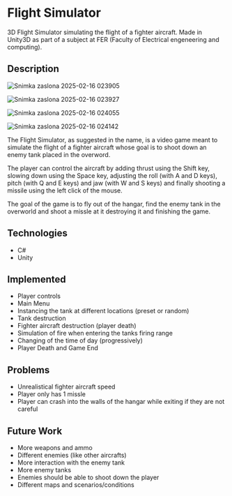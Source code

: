 # Flight Simulator
3D Flight Simulator simulating the flight of a fighter aircraft. Made in Unity3D as part of a subject at FER (Faculty of Electrical engeneering and computing).


## Description

![Snimka zaslona 2025-02-16 023905](https://github.com/user-attachments/assets/6420ff74-dff0-481a-8b17-e285ddc1caae)

![Snimka zaslona 2025-02-16 023927](https://github.com/user-attachments/assets/83861b15-b4bc-40b1-b213-626b18bbdedf)

![Snimka zaslona 2025-02-16 024055](https://github.com/user-attachments/assets/4d55ea47-a762-40b0-bbdf-64a8a7dc8f39)

![Snimka zaslona 2025-02-16 024142](https://github.com/user-attachments/assets/5d4cc4b7-9a97-4889-bebe-745e82d19561)


The Flight Simulator, as suggested in the name, is a video game meant to simulate the flight of a fighter aircraft whose goal is to shoot down an enemy tank placed in the overword. 

The player can control the aircraft by adding thrust using the Shift key, slowing down using the Space key, adjusting the roll (with A and D keys), pitch (with Q and E keys) and jaw (with W and S keys) and finally shooting a missile using the left click of the mouse. 

The goal of the game is to fly out of the hangar, find the enemy tank in the overworld and shoot a missle at it destroying it and finishing the game. 

## Technologies
- C#
- Unity
  
## Implemented
- Player controls
- Main Menu
- Instancing the tank at different locations (preset or random)
- Tank destruction
- Fighter aircraft destruction (player death)
- Simulation of fire when entering the tanks firing range
- Changing of the time of day (progressively)
- Player Death and Game End
## Problems
- Unrealistical fighter aircraft speed
- Player only has 1 missle
- Player can crash into the walls of the hangar while exiting if they are not careful
## Future Work
- More weapons and ammo
- Different enemies (like other aircrafts)
- More interaction with the enemy tank
- More enemy tanks
- Enemies should be able to shoot down the player
- Different maps and scenarios/conditions

